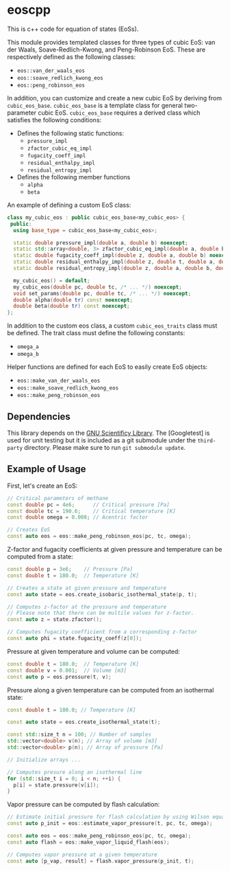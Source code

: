 # eoscpp

This is c++ code for equation of states (EoSs).

This module provides templated classes for three types of cubic EoS: van der Waals, Soave-Redlich-Kwong, and Peng-Robinson EoS. These are respectively defined as the following classes:

- `eos::van_der_waals_eos`
- `eos::soave_redlich_kwong_eos`
- `eos::peng_robinson_eos`

In addition, you can customize and create a new cubic EoS by deriving from `cubic_eos_base`. `cubic_eos_base` is a template class for general two-parameter cubic EoS. `cubic_eos_base` requires a derived class which satisfies the following conditions:

- Defines the following static functions:
    - `pressure_impl`
    - `zfactor_cubic_eq_impl`
    - `fugacity_coeff_impl`
    - `residual_enthalpy_impl`
    - `residual_entropy_impl`
- Defines the following member functions
    - `alpha`
    - `beta`

An example of defining a custom EoS class:

```cpp
class my_cubic_eos : public cubic_eos_base<my_cubic_eos> {
 public:
  using base_type = cubic_eos_base<my_cubic_eos>;

  static double pressure_impl(double a, double b) noexcept;
  static std::array<double, 3> zfactor_cubic_eq_impl(double a, double b) noexcept;
  static double fugacity_coeff_impl(double z, double a, double b) noexcept;
  static double residual_enthalpy_impl(double z, double t, double a, double b, double beta) noexcept;
  static double residual_entropy_impl(double z, double a, double b, double beta) noexcept;

  my_cubic_eos() = default;
  my_cubic_eos(double pc, double tc, /* ... */) noexcept;
  void set_params(double pc, double tc, /* ... */) noexcept;
  double alpha(double tr) const noexcept;
  double beta(double tr) const noexcept;
};

```

In addition to the custom eos class, a custom `cubic_eos_traits` class must be defined. The trait class must define the following constants:

- `omega_a`
- `omega_b`

Helper functions are defined for each EoS to easily create EoS objects:

- `eos::make_van_der_waals_eos`
- `eos::make_soave_redlich_kwong_eos`
- `eos::make_peng_robinson_eos`

## Dependencies

This library depends on the [GNU Scientificy Library](https://www.gnu.org/software/gsl/). The [Googletest] is used for unit testing but it is included as a git submodule under the `third-party` directory. Please make sure to run `git submodule update`.

## Example of Usage

First, let's create an EoS:

```cpp
// Critical parameters of methane
const double pc = 4e6;      // Critical pressure [Pa]
const double tc = 190.6;    // Critical temperature [K]
const double omega = 0.008; // Acentric factor

// Creates EoS
const auto eos = eos::make_peng_robinson_eos(pc, tc, omega);
```

Z-factor and fugacity coefficients at given pressure and temperature can be computed from a state:

```cpp
const double p = 3e6;    // Pressure [Pa]
const double t = 180.0;  // Temperature [K]

// Creates a state at given pressure and temperature  
const auto state = eos.create_isobaric_isothermal_state(p, t);

// Computes z-factor at the pressure and temperature
// Please note that there can be multile values for z-factor.
const auto z = state.zfactor();

// Computes fugacity coefficient from a corresponding z-factor
const auto phi = state.fugacity_coeff(z[0]);
```

Pressure at given temperature and volume can be computed:

```cpp
const double t = 180.0;  // Temperature [K]
const double v = 0.001;  // Volume [m3]
const auto p = eos.pressure(t, v);
```

Pressure along a given temperature can be computed from an isothermal state:

```cpp
const double t = 180.0; // Temperature [K]

const auto state = eos.create_isothermal_state(t);

const std::size_t n = 100; // Number of samples
std::vector<double> v(n); // Array of volume [m3]
std::vector<double> p(n); // Array of pressure [Pa]

// Initialize arrays ...

// Computes presure along an isothermal line
for (std::size_t i = 0; i < n; ++i) {
  p[i] = state.pressure(v[i]);
}
```

Vapor pressure can be computed by flash calculation:

```cpp
// Estimate initial pressure for flash calculation by using Wilson equation
const auto p_init = eos::estimate_vapor_pressure(t, pc, tc, omega);

const auto eos = eos::make_peng_robinson_eos(pc, tc, omega);
const auto flash = eos::make_vapor_liquid_flash(eos);

// Computes vapor pressure at a given temperature
const auto [p_vap, result] = flash.vapor_pressure(p_init, t);
```